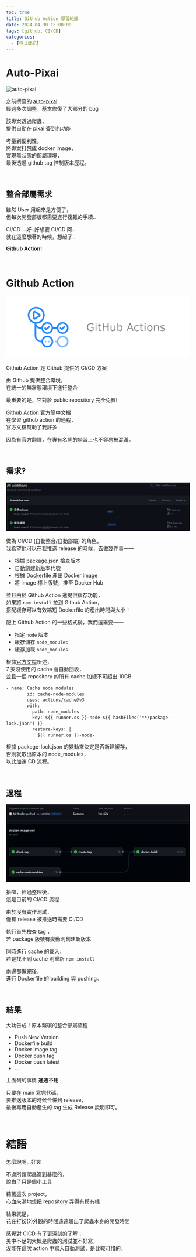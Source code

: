 ```yaml
---
toc: true
title: Github Action 學習紀錄
date: 2024-04-30 15:00:00
tags: [github, CI/CD]
categories:
  - [程式簡記]
---
```


# Auto-Pixai

![auto-pixai](https://raw.githubusercontent.com/Mr-Smilin/Auto-Pixai/main/public/pic/logo.png)

之前撰寫的 [auto-pixai](https://github.com/Mr-Smilin/auto-pixai)  
經過多次調整，基本修復了大部分的 bug

該專案透過爬蟲，  
提供自動在 [pixai](https://pixai.art) 簽到的功能

考量到便利性，  
將專案打包成 docker image，  
實現無狀態的部屬環境，  
最後透過 github tag 控制版本歷程。

<br>

## 整合部屬需求

雖然 User 用起來是方便了，  
但每次開發部版都需要進行複雜的手續..

CI/CD ...好..好想要 CI/CD 阿..  
就在這麼想著的時候，想起了..

**Github Action!**

<!-- more -->

<br>

# Github Action

![Github Action!](/img/post/githubAction1/01.png)

Github Action 是 Github 提供的 CI/CD 方案

由 Github 提供整合環境，  
在統一的無狀態環境下進行整合

最重要的是，它對於 public repository 完全免費!

[Github Action 官方簡中文檔](https://docs.github.com/zh/actions/quickstart)  
在學習 github action 的過程，  
官方文檔幫助了我許多

因為有官方翻譯，在專有名詞的學習上也不容易被混淆。

<br>

## 需求?

![](/img/post/githubAction1/02.jpg)

做為 CI/CD (自動整合/自動部屬) 的角色，  
我希望他可以在我推送 release 的時候，去做幾件事——

- 根據 package.json 檢查版本
- 自動創建新版本代號
- 根據 Dockerfile 產出 Docker image
- 將 image 標上版號，推至 Docker Hub

並且由於 Github Action 還提供緩存功能，  
如果將 `npm install` 拉到 Github Action，  
搭配緩存可以有效縮短 Dockerfile 的產出時間與大小！

配上 Github Action 的一些格式後，我們還需要——

- 指定 `node` 版本
- 緩存儲存 `node_modules`
- 緩存加載 `node_modules`

根據[官方文檔](https://docs.github.com/zh/actions/using-workflows/caching-dependencies-to-speed-up-workflows)所述，  
7 天沒使用的 cache 會自動回收，  
並且一個 repository 的所有 cache 加總不可超出 10GB  

```
- name: Cache node modules
        id: cache-node-modules
        uses: actions/cache@v3
        with:
          path: node_modules
          key: ${{ runner.os }}-node-${{ hashFiles('**/package-lock.json') }}
          restore-keys: |
            ${{ runner.os }}-node-
```

根據 package-lock.json 的變動來決定是否新建緩存，  
否則就取出原本的 node_modules，  
以此加速 CD 流程。

<br>

## 過程

![](/img/post/githubAction1/03.jpg)

搭啷，經過整理後，  
這是目前的 CI/CD 流程

由於沒有實作測試，  
僅有 release 被推送時需要 CI/CD

執行首先檢查 tag ，  
若 package 版號有變動則創建新版本

同時進行 cache 的載入，  
若是找不到 cache 則重新 `npm install`

兩邊都做完後，  
進行 Dockerfile 的 building 與 pushing。

<br>

## 結果

大功告成！原本繁瑣的整合部屬流程

- Push New Version
- Dockerfile build
- Docker image tag
- Docker push tag
- Docker push latest
- ...

上面列的事情 **通通不用**

只要在 main 寫完代碼，  
要推送版本的時候合併到 release，  
最後再用自動產生的 tag 生成 Release 說明即可。

<br>

# 結語

怎麼說呢...好爽

不過所謂爬蟲簽到甚麼的，  
說白了只是個小工具

藉著這次 project，  
心血來潮地想把 repository 弄得有模有樣

結果就是，  
花在打扮(?)外觀的時間遠遠超出了爬蟲本身的開發時間

感覺對 CICD 有了更深刻的了解；  
美中不足的大概是爬蟲的測試並不好寫，  
沒能在這次 action 中寫入自動測試，是比較可惜的。
